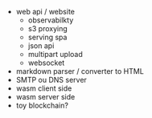* web api / website
  * observabilkty
  * s3 proxying
  * serving spa
  * json api
  * multipart upload
  * websocket
* markdown parser / converter to HTML
* SMTP ou DNS server
* wasm client side
* wasm server side
* toy blockchain?

